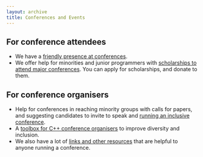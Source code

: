```yaml
---
layout: archive
title: Conferences and Events
---
```


## For conference attendees

- We have a [friendly presence at conferences](/conferences/attending-conferences).
- We offer help for minorities and junior programmers with [scholarships to attend major conferences](/conferences/scholarships). You can apply for scholarships, and donate to them.

## For conference organisers

- Help for conferences in reaching minority groups with calls for papers, and suggesting candidates to invite to speak and <a class="page-link" href="/conferences/organising-conferences/">running an inclusive conference</a>.
- A [toolbox for C++ conference organisers](https://github.com/include-cpp/toolboxes/releases/latest) to improve diversity and inclusion.
- We also have a lot of [links and other resources](/resources/domains/conferences/) that are helpful to anyone running a conference.
